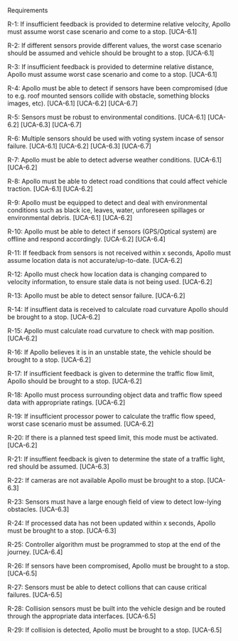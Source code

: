 Requirements

R-1: If insufficient feedback is provided to determine relative velocity, Apollo must assume worst case scenario and come to a stop. [UCA-6.1]

R-2: If different sensors provide different values, the worst case scenario should be assumed and vehicle should be brought to a stop. [UCA-6.1]

R-3: If insufficient feedback is provided to determine relative distance, Apollo must assume worst case scenario and come to a stop. [UCA-6.1] 

R-4: Apollo must be able to detect if sensors have been compromised (due to e.g. roof mounted sensors collide with obstacle, something blocks images, etc). [UCA-6.1] [UCA-6.2] [UCA-6.7]

R-5: Sensors must be robust to environmental conditions. [UCA-6.1] [UCA-6.2] [UCA-6.3] [UCA-6.7]

R-6: Multiple sensors should be used with voting system incase of sensor failure. [UCA-6.1] [UCA-6.2] [UCA-6.3] [UCA-6.7]

R-7: Apollo must be able to detect adverse weather conditions. [UCA-6.1] [UCA-6.2]

R-8: Apollo must be able to detect road conditions that could affect vehicle traction. [UCA-6.1] [UCA-6.2]

R-9: Apollo must be equipped to detect and deal with environmental conditions such as black ice, leaves, water, unforeseen spillages or environmental debris. [UCA-6.1] [UCA-6.2]

R-10: Apollo must be able to detect if sensors (GPS/Optical system) are offline and respond accordingly. [UCA-6.2] [UCA-6.4]

R-11: If feedback from sensors is not received within x seconds, Apollo must assume location data is not accurate/up-to-date. [UCA-6.2]

R-12: Apollo must check how location data is changing compared to velocity information, to ensure stale data is not being used. [UCA-6.2]

R-13: Apollo must be able to detect sensor failure. [UCA-6.2]

R-14: If insuffient data is received to calculate road curvature Apollo should be brought to a stop. [UCA-6.2]

R-15: Apollo must calculate road curvature to check with map position. [UCA-6.2]

R-16: If Apollo believes it is in an unstable state, the vehicle should be brought to a stop. [UCA-6.2]

R-17: If insufficient feedback is given to determine the traffic flow limit, Apollo should be brought to a stop. [UCA-6.2]

R-18: Apollo must process surrounding object data and traffic flow speed data with appropriate ratings. [UCA-6.2]

R-19: If insufficient processor power to calculate the traffic flow speed, worst case scenario must be assumed. [UCA-6.2]

R-20: If there is a planned test speed limit, this mode must be activated. [UCA-6.2]

R-21: If insuffient feedback is given to determine the state of a traffic light, red should be assumed. [UCA-6.3]

R-22: If cameras are not available Apollo must be brought to a stop. [UCA-6.3]

R-23: Sensors must have a large enough field of view to detect low-lying obstacles. [UCA-6.3]

R-24: If processed data has not been updated within x seconds, Apollo must be brought to a stop. [UCA-6.3]

R-25: Controller algorithm must be programmed to stop at the end of the journey. [UCA-6.4]

R-26: If sensors have been compromised, Apollo must be brought to a stop. [UCA-6.5]

R-27: Sensors must be able to detect collions that can cause critical failures. [UCA-6.5]

R-28: Collision sensors must be built into the vehicle design and be routed through the appropriate data interfaces. [UCA-6.5]

R-29: If collision is detected, Apollo must be brought to a stop. [UCA-6.5]

